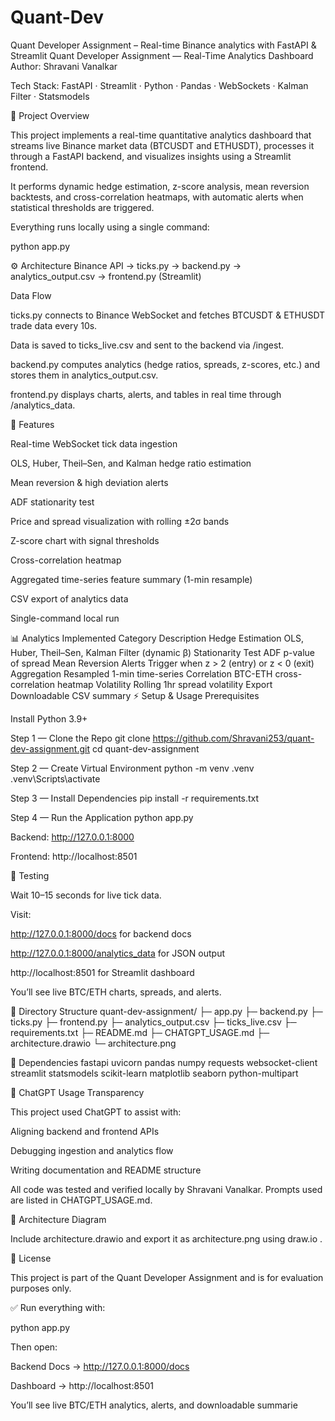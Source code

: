 # Quant-Dev
Quant Developer Assignment – Real-time Binance analytics with FastAPI &amp; Streamlit
Quant Developer Assignment — Real-Time Analytics Dashboard
Author: Shravani Vanalkar

Tech Stack: FastAPI · Streamlit · Python · Pandas · WebSockets · Kalman Filter · Statsmodels

🚀 Project Overview

This project implements a real-time quantitative analytics dashboard that streams live Binance market data (BTCUSDT and ETHUSDT), processes it through a FastAPI backend, and visualizes insights using a Streamlit frontend.

It performs dynamic hedge estimation, z-score analysis, mean reversion backtests, and cross-correlation heatmaps, with automatic alerts when statistical thresholds are triggered.

Everything runs locally using a single command:

python app.py

⚙️ Architecture
Binance API → ticks.py → backend.py → analytics_output.csv → frontend.py (Streamlit)


Data Flow

ticks.py connects to Binance WebSocket and fetches BTCUSDT & ETHUSDT trade data every 10s.

Data is saved to ticks_live.csv and sent to the backend via /ingest.

backend.py computes analytics (hedge ratios, spreads, z-scores, etc.) and stores them in analytics_output.csv.

frontend.py displays charts, alerts, and tables in real time through /analytics_data.

🧩 Features

Real-time WebSocket tick data ingestion

OLS, Huber, Theil–Sen, and Kalman hedge ratio estimation

Mean reversion & high deviation alerts

ADF stationarity test

Price and spread visualization with rolling ±2σ bands

Z-score chart with signal thresholds

Cross-correlation heatmap

Aggregated time-series feature summary (1-min resample)

CSV export of analytics data

Single-command local run

📊 Analytics Implemented
Category	Description
Hedge Estimation	OLS, Huber, Theil–Sen, Kalman Filter (dynamic β)
Stationarity Test	ADF p-value of spread
Mean Reversion Alerts	Trigger when z > 2 (entry) or z < 0 (exit)
Aggregation	Resampled 1-min time-series
Correlation	BTC-ETH cross-correlation heatmap
Volatility	Rolling 1hr spread volatility
Export	Downloadable CSV summary
⚡️ Setup & Usage
Prerequisites

Install Python 3.9+

Step 1 — Clone the Repo
git clone https://github.com/Shravani253/quant-dev-assignment.git
cd quant-dev-assignment

Step 2 — Create Virtual Environment
python -m venv .venv
.venv\Scripts\activate

Step 3 — Install Dependencies
pip install -r requirements.txt

Step 4 — Run the Application
python app.py


Backend: http://127.0.0.1:8000

Frontend: http://localhost:8501

🧪 Testing

Wait 10–15 seconds for live tick data.

Visit:

http://127.0.0.1:8000/docs for backend docs

http://127.0.0.1:8000/analytics_data for JSON output

http://localhost:8501 for Streamlit dashboard

You’ll see live BTC/ETH charts, spreads, and alerts.

🧱 Directory Structure
quant-dev-assignment/
├─ app.py
├─ backend.py
├─ ticks.py
├─ frontend.py
├─ analytics_output.csv
├─ ticks_live.csv
├─ requirements.txt
├─ README.md
├─ CHATGPT_USAGE.md
├─ architecture.drawio
└─ architecture.png

🧮 Dependencies
fastapi
uvicorn
pandas
numpy
requests
websocket-client
streamlit
statsmodels
scikit-learn
matplotlib
seaborn
python-multipart

💬 ChatGPT Usage Transparency

This project used ChatGPT to assist with:

Aligning backend and frontend APIs

Debugging ingestion and analytics flow

Writing documentation and README structure

All code was tested and verified locally by Shravani Vanalkar.
Prompts used are listed in CHATGPT_USAGE.md.

🧭 Architecture Diagram

Include architecture.drawio and export it as architecture.png using draw.io
.

🧾 License

This project is part of the Quant Developer Assignment and is for evaluation purposes only.

✅ Run everything with:

python app.py


Then open:

Backend Docs → http://127.0.0.1:8000/docs

Dashboard → http://localhost:8501

You’ll see live BTC/ETH analytics, alerts, and downloadable summarie
